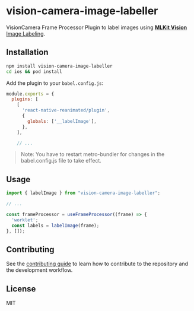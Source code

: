 # vision-camera-image-labeller

VisionCamera Frame Processor Plugin to label images using [**MLKit Vision** Image Labeling](https://developers.google.com/ml-kit/vision/image-labeling).

## Installation

```sh
npm install vision-camera-image-labeller
cd ios && pod install
```

Add the plugin to your `babel.config.js`:

```js
module.exports = {
  plugins: [
    [
      'react-native-reanimated/plugin',
      {
        globals: ['__labelImage'],
      },
    ],

    // ...
```

> Note: You have to restart metro-bundler for changes in the babel.config.js file to take effect.

## Usage

```js
import { labelImage } from "vision-camera-image-labeller";

// ...

const frameProcessor = useFrameProcessor((frame) => {
  'worklet';
  const labels = labelImage(frame);
}, []);
```

## Contributing

See the [contributing guide](CONTRIBUTING.md) to learn how to contribute to the repository and the development workflow.

## License

MIT
